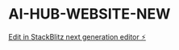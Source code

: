 # AI-HUB-WEBSITE-NEW

[Edit in StackBlitz next generation editor ⚡️](https://stackblitz.com/~/github.com/Ahmed11223321/AI-HUB-WEBSITE-NEW)